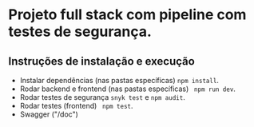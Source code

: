 # Projeto full stack com pipeline com testes de segurança.

## Instruções de instalação e execução

- Instalar dependências (nas pastas específicas) `npm install`.
- Rodar backend e frontend (nas pastas específicas) ` npm run dev`.
- Rodar testes de segurança `snyk test` e `npm audit`.
- Rodar testes (frontend) ` npm test`.
- Swagger ("/doc")
